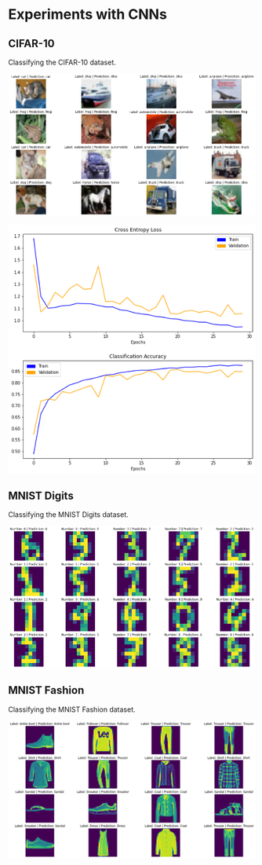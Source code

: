 # Experiments with CNNs

## CIFAR-10

Classifying the CIFAR-10 dataset.

![Labels and predictions](cifar-predictions.png)

![Loss and accuracy](cifar-loss-and-accuracy.png)

## MNIST Digits

Classifying the MNIST Digits dataset.

![Labels and predictions](digits-mnist-predictions.png)

## MNIST Fashion

Classifying the MNIST Fashion dataset.

![Labels and predictions](fashion-mnist-predictions.png)